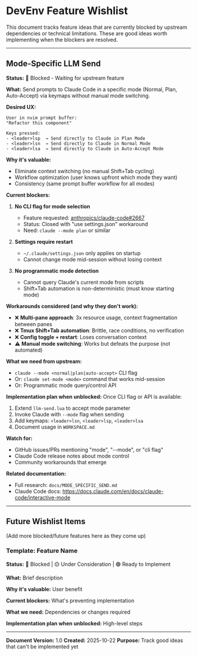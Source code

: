 # DevEnv Feature Wishlist

This document tracks feature ideas that are currently blocked by upstream dependencies or technical limitations. These are good ideas worth implementing when the blockers are resolved.

---

## Mode-Specific LLM Send

**Status:** 🔴 Blocked - Waiting for upstream feature

**What:** Send prompts to Claude Code in a specific mode (Normal, Plan, Auto-Accept) via keymaps without manual mode switching.

**Desired UX:**
```
User in nvim prompt buffer:
"Refactor this component"

Keys pressed:
- <leader>lsp  → Send directly to Claude in Plan Mode
- <leader>lsn  → Send directly to Claude in Normal Mode
- <leader>lsa  → Send directly to Claude in Auto-Accept Mode
```

**Why it's valuable:**
- Eliminate context switching (no manual Shift+Tab cycling)
- Workflow optimization (user knows upfront which mode they want)
- Consistency (same prompt buffer workflow for all modes)

**Current blockers:**
1. **No CLI flag for mode selection**
   - Feature requested: [anthropics/claude-code#2667](https://github.com/anthropics/claude-code/issues/2667)
   - Status: Closed with "use settings.json" workaround
   - Need: `claude --mode plan` or similar

2. **Settings require restart**
   - `~/.claude/settings.json` only applies on startup
   - Cannot change mode mid-session without losing context

3. **No programmatic mode detection**
   - Cannot query Claude's current mode from scripts
   - Shift+Tab automation is non-deterministic (must know starting mode)

**Workarounds considered (and why they don't work):**
- ❌ **Multi-pane approach**: 3x resource usage, context fragmentation between panes
- ❌ **Tmux Shift+Tab automation**: Brittle, race conditions, no verification
- ❌ **Config toggle + restart**: Loses conversation context
- ⚠️ **Manual mode switching**: Works but defeats the purpose (not automated)

**What we need from upstream:**
- `claude --mode <normal|plan|auto-accept>` CLI flag
- Or: `claude set-mode <mode>` command that works mid-session
- Or: Programmatic mode query/control API

**Implementation plan when unblocked:**
Once CLI flag or API is available:
1. Extend `llm-send.lua` to accept mode parameter
2. Invoke Claude with `--mode` flag when sending
3. Add keymaps: `<leader>lsn`, `<leader>lsp`, `<leader>lsa`
4. Document usage in `WORKSPACE.md`

**Watch for:**
- GitHub issues/PRs mentioning "mode", "--mode", or "cli flag"
- Claude Code release notes about mode control
- Community workarounds that emerge

**Related documentation:**
- Full research: `docs/MODE_SPECIFIC_SEND.md`
- Claude Code docs: https://docs.claude.com/en/docs/claude-code/interactive-mode

---

## Future Wishlist Items

(Add more blocked/future features here as they come up)

### Template: Feature Name

**Status:** 🔴 Blocked | 🟡 Under Consideration | 🟢 Ready to Implement

**What:** Brief description

**Why it's valuable:** User benefit

**Current blockers:** What's preventing implementation

**What we need:** Dependencies or changes required

**Implementation plan when unblocked:** High-level steps

---

**Document Version:** 1.0
**Created:** 2025-10-22
**Purpose:** Track good ideas that can't be implemented yet
